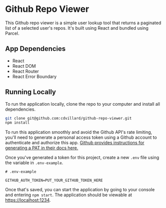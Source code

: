 # Github Repo Viewer

This Github repo viewer is a simple user lookup tool that returns a paginated list of a selected user's repos. It's built using React and bundled using Parcel.

## App Dependencies

- React
- React DOM
- React Router
- React Error Boundary

## Running Locally

To run the application locally, clone the repo to your computer and install all dependencies.

``` bash
git clone git@github.com:cdvillard/github-repo-viewer.git
npm install
```

To run this application smoothly and avoid the Github API's rate limiting, you'll need to generate a personal access token using a Github account to authenticate and authorize this app. [Github provides instructions for generating a PAT in their docs here.](https://docs.github.com/en/authentication/keeping-your-account-and-data-secure/creating-a-personal-access-token)

Once you've generated a token for this project, create a new `.env` file using the variable in `.env-example`.

```shell
# .env-example

GITHUB_AUTH_TOKEN=PUT_YOUR_GITHUB_TOKEN_HERE
```

Once that's saved, you can start the application by going to your console and entering `npm start`. The application should be viewable at [https://localhost:1234](http://localhost:1234).
